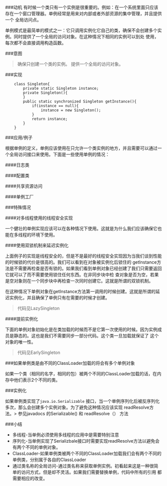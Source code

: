 
###动机
有时候一个类只有一个实例是很重要的。例如：在一个系统里面只应该存在一个窗口管理器。单例经常是用来对内部或者外部资源的集中管理，并且提供一个
全局访问点。

单例模式是最简单的模式之一：它只调用实例化它自己的类，确保不会创建多个实例。同时提供了一个全局的访问对象。在这种情况下相同的实例可以到处
使用，每次都不会直接调用构造函数。

###意图

>  确保只创建一个类的实例。
>  提供一个全局的访问对象。

###实现

```` 
    class Singleton{
        private static Singleton instance;
        private Singleton(){
        }
        public static synchronized Singleton getInstance(){
            if(instance == null){
                instance = new Singleton();
            }
            return instance;
        }
    }

````

###应用/例子

根据单例的定义，单例应该使用在只允许一个类实例的地方，并且需要可以通过一个全局访问接口来使用。下面是一些使用单例的情况：

####日志类

####配置类

####共享资源访问

####单例工厂

###特殊情况

####对多线程使用的线程安全实现

一个健壮的单例实现应该可以在各种情况下使用。这就是为什么我们应该确保它也能在多线程的环境下使用。

####使用双锁机制来延迟实例化

上面例子的实现是线程安全的，但是不是最好的线程安全实现因为当我们谈到性能的时候锁的代价是很高的。我们可以看到在对象被实例化后锁住的
getInstance方法是不需要再检查是否有锁的。如果我们看到单例对象已经创建了我们只需要返回它就可以了而不需要使用锁住任何东西。在非同步块中检
查对象是否为空，若果是空对象则在一个同步块中再检查一次同时创建它。这就是所谓的双锁机制。

在这种情况下单例对象在getInstance方法第一调用的时候创建。这就是所谓的延迟实例化，并且确保了单例只有在需要的时候才创建。

> 代码见LazySingleton

####提前实例化

下面的单例对象初始化是在类加载的时候而不是它第一次使用的时候。因为实例成员是静态的。这也是我们不需要同步一部分代码。这个类一旦加载就保证了
这个对象的唯一性。

> 代码见EarlySingleton


###如果单例类是由不同的ClassLoader加载的将会有多个单例对象

如果一个类（相同的名字，相同的包）被两个不同的ClassLoader加载的话，在内存中他们表示2个不同的类。

###实例化

如果单例类实现了`java.io.Serializable` 接口，当一个单例序列化后被反序列化多次，那么会创建多个实例对象。为了避免这种情况应该实现
readResolve方法。> 参见javadocs 的Serializable() 和 readResolve（） 方法


###小结

- 多线程-当单例必须使用多线程的应用中是需要特别注意
- 序列化-当单例实现了Serializbale接口时需要实现readResolve方法以避免会有两个不同的单例对象。
- ClassLoader-如果单例类被两个不同的ClassLoader加载我们会有两个不同的单例类，分别属于各自的ClassLoader
- 通过类名称的全局访问-通过类名称来获取单例实例。初看起来这是一种很简单的访问方式，但是却不灵活。如果我们需要替换单例，代码中所有的引用
都需要相应的改变。

